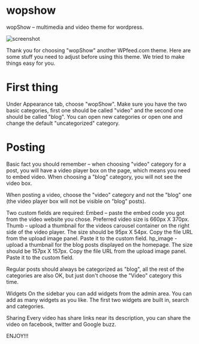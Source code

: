 # wopshow
wopShow – multimedia and video theme for wordpress.

![screenshot](https://user-images.githubusercontent.com/6608433/229523911-09649d84-a0d1-406a-9bfd-3085613f4209.png)

Thank you for choosing "wopShow" another WPfeed.com theme.  Here are some stuff you need to adjust before using this theme. We tried to make things easy for you.
 
# First thing
 
Under Appearance tab, choose "wopShow".
Make sure you have the two basic categories, first one should be called "video" and the second one should be called "blog". You can open new categories or open one and change the default "uncategorized" category.
 
# Posting
Basic fact you should remember – when choosing "video" category for a post, you will have a video player box on the page, which means you need to embed video. When choosing a "blog" category, you will not see the video box.
 
When posting a video, choose the "video" category and not the "blog" one (the video player box will not be visible on "blog" posts).
 
Two custom fields are required:
Embed – paste the embed code you got from the video website you chose. Preferred video size is 660px X 370px.
Thumb – upload a thumbnail for the videos carousel container on the right side of the video player. The size should be 95px X 54px. Copy the file URL from the upload image panel. Paste it to the custom field.
hp_image - upload a thumbnail for the blog posts displayed on the homepage. The size should be 157px X 157px. Copy the file URL from the upload image panel. Paste it to the custom field.

 
Regular posts should always be categorized as "blog", all the rest of the categories are also OK, but just don't choose the "Video" category this time.
 

Widgets
On the sidebar you can add widgets from the admin area. You can add as many widgets as you like. The first two widgets are built in, search and categories.
 
 
Sharing
Every video has share links near its description, you can share the video on facebook, twitter and Google buzz.
 
 
ENJOY!!!
